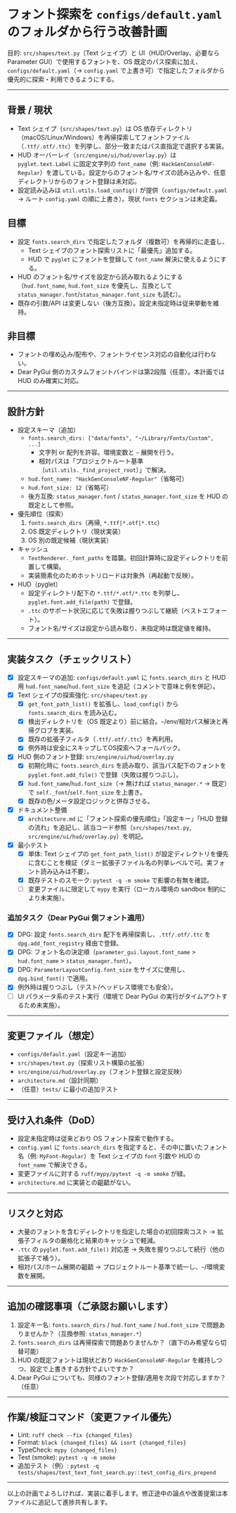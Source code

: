 # フォント探索を `configs/default.yaml` のフォルダから行う改善計画

目的: `src/shapes/text.py`（Text シェイプ）と UI（HUD/Overlay、必要なら Parameter GUI）で使用するフォントを、OS 既定のパス探索に加え、`configs/default.yaml`（→ `config.yaml` で上書き可）で指定したフォルダから優先的に探索・利用できるようにする。

---

## 背景 / 現状
- Text シェイプ（`src/shapes/text.py`）は OS 依存ディレクトリ（macOS/Linux/Windows）を再帰探索してフォントファイル（`.ttf/.otf/.ttc`）を列挙し、部分一致またはパス直指定で選択する実装。
- HUD オーバーレイ（`src/engine/ui/hud/overlay.py`）は `pyglet.text.Label` に固定文字列の `font_name`（例: `HackGenConsoleNF-Regular`）を渡している。設定からのフォント名/サイズの読み込みや、任意ディレクトリからのフォント登録は未対応。
- 設定読み込みは `util.utils.load_config()` が提供（`configs/default.yaml` → ルート `config.yaml` の順に上書き）。現状 `fonts` セクションは未定義。

## 目標
- 設定 `fonts.search_dirs` で指定したフォルダ（複数可）を再帰的に走査し、
  - Text シェイプのフォント探索リストに「最優先」追加する。
  - HUD で `pyglet` にフォントを登録して `font_name` 解決に使えるようにする。
- HUD のフォント名/サイズを設定から読み取れるようにする（`hud.font_name`, `hud.font_size` を優先し、互換として `status_manager.font`/`status_manager.font_size` も読む）。
- 既存の引数/API は変更しない（後方互換）。設定未指定時は従来挙動を維持。

## 非目標
- フォントの埋め込み/配布や、フォントライセンス対応の自動化は行わない。
- Dear PyGui 側のカスタムフォントバインドは第2段階（任意）。本計画では HUD のみ確実に対応。

---

## 設計方針
- 設定スキーマ（追加）
  - `fonts.search_dirs: ["data/fonts", "~/Library/Fonts/Custom", ...]`
    - 文字列 or 配列を許容。環境変数と `~` 展開を行う。
    - 相対パスは「プロジェクトルート基準（`util.utils._find_project_root`）」で解決。
  - `hud.font_name: "HackGenConsoleNF-Regular"`（省略可）
  - `hud.font_size: 12`（省略可）
  - 後方互換: `status_manager.font` / `status_manager.font_size` を HUD の既定として参照。
- 優先順位（探索）
  1) `fonts.search_dirs`（再帰, `*.ttf|*.otf|*.ttc`）
  2) OS 既定ディレクトリ（現状実装）
  3) OS 別の既定候補（現状実装）
- キャッシュ
  - `TextRenderer._font_paths` を踏襲。初回計算時に設定ディレクトリを前置して構築。
  - 実装簡素化のためホットリロードは対象外（再起動で反映）。
- HUD（pyglet）
  - 設定ディレクトリ配下の `*.ttf/*.otf/*.ttc` を列挙し、`pyglet.font.add_file(path)` で登録。
  - `.ttc` のサポート状況に応じて失敗は握りつぶして継続（ベストエフォート）。
  - フォント名/サイズは設定から読み取り、未指定時は既定値を維持。

---

## 実装タスク（チェックリスト）
- [x] 設定スキーマの追加: `configs/default.yaml` に `fonts.search_dirs` と HUD 用 `hud.font_name`/`hud.font_size` を追記（コメントで意味と例を併記）。
- [x] Text シェイプの探索強化: `src/shapes/text.py`
  - [x] `get_font_path_list()` を拡張し、`load_config()` から `fonts.search_dirs` を読み込む。
  - [x] 検出ディレクトリを（OS 既定より）前に結合。`~`/env/相対パス解決と再帰グロブを実装。
  - [x] 既存の拡張子フィルタ（`.ttf/.otf/.ttc`）を再利用。
  - [x] 例外時は安全にスキップしてOS探索へフォールバック。
- [x] HUD 側のフォント登録: `src/engine/ui/hud/overlay.py`
  - [x] 初期化時に `fonts.search_dirs` を読み取り、該当パス配下のフォントを `pyglet.font.add_file()` で登録（失敗は握りつぶし）。
  - [x] `hud.font_name`/`hud.font_size`（→ 無ければ `status_manager.*` → 既定）で `self._font`/`self.font_size` を上書き。
  - [x] 既存の色/メータ設定ロジックと併存させる。
- [x] ドキュメント整備
  - [x] `architecture.md` に「フォント探索の優先順位」「設定キー」「HUD 登録の流れ」を追記し、該当コード参照（`src/shapes/text.py`, `src/engine/ui/hud/overlay.py`）を明記。
- [x] 最小テスト
  - [x] 単体: Text シェイプの `get_font_path_list()` が設定ディレクトリを優先に含むことを検証（ダミー拡張子ファイル名の列挙レベルで可。実フォント読み込みは不要）。
  - [x] 既存テストのスモーク: `pytest -q -m smoke` で影響の有無を確認。
  - [ ] 変更ファイルに限定して `mypy` を実行（ローカル環境の sandbox 制約により未実施）。

### 追加タスク（Dear PyGui 側フォント適用）
- [x] DPG: 設定 `fonts.search_dirs` 配下を再帰探索し、`.ttf/.otf/.ttc` を `dpg.add_font_registry` 経由で登録。
- [x] DPG: フォント名の決定順（`parameter_gui.layout.font_name` > `hud.font_name` > `status_manager.font`）。
- [x] DPG: `ParameterLayoutConfig.font_size` をサイズに使用し、`dpg.bind_font()` で適用。
- [x] 例外時は握りつぶし（テスト/ヘッドレス環境でも安全）。
- [ ] UI パラメータ系のテスト実行（環境で Dear PyGui の実行がタイムアウトするため未実施）。

---

## 変更ファイル（想定）
- `configs/default.yaml`（設定キー追加）
- `src/shapes/text.py`（探索リスト構築の拡張）
- `src/engine/ui/hud/overlay.py`（フォント登録と設定反映）
- `architecture.md`（設計同期）
- （任意）`tests/` に最小の追加テスト

---

## 受け入れ条件（DoD）
- 設定未指定時は従来どおり OS フォント探索で動作する。
- `config.yaml` に `fonts.search_dirs` を指定すると、その中に置いたフォント名（例: `MyFont-Regular`）を Text シェイプの `font` 引数や HUD の `font_name` で解決できる。
- 変更ファイルに対する `ruff/mypy/pytest -q -m smoke` が緑。
- `architecture.md` に実装との齟齬がない。

---

## リスクと対応
- 大量のフォントを含むディレクトリを指定した場合の初回探索コスト → 拡張子フィルタの厳格化と結果のキャッシュで軽減。
- `.ttc` の `pyglet.font.add_file()` 対応差 → 失敗を握りつぶして続行（他の拡張子で補う）。
- 相対パス/ホーム展開の齟齬 → プロジェクトルート基準で統一し、`~`/環境変数を展開。

---

## 追加の確認事項（ご承認お願いします）
1) 設定キー名: `fonts.search_dirs` / `hud.font_name` / `hud.font_size` で問題ありませんか？（互換参照: `status_manager.*`）
2) `fonts.search_dirs` は再帰探索で問題ありませんか？（直下のみ希望なら切替可能）
3) HUD の既定フォントは現状どおり `HackGenConsoleNF-Regular` を維持しつつ、設定で上書きする方針でよいですか？
4) Dear PyGui についても、同様のフォント登録/適用を次段で対応しますか？（任意）

---

## 作業/検証コマンド（変更ファイル優先）
- Lint: `ruff check --fix {changed_files}`
- Format: `black {changed_files} && isort {changed_files}`
- TypeCheck: `mypy {changed_files}`
- Test (smoke): `pytest -q -m smoke`
- 追加テスト（例）: `pytest -q tests/shapes/test_text_font_search.py::test_config_dirs_prepend`

---

以上の計画でよろしければ、実装に着手します。修正途中の論点や改善提案は本ファイルに追記して進捗共有します。
